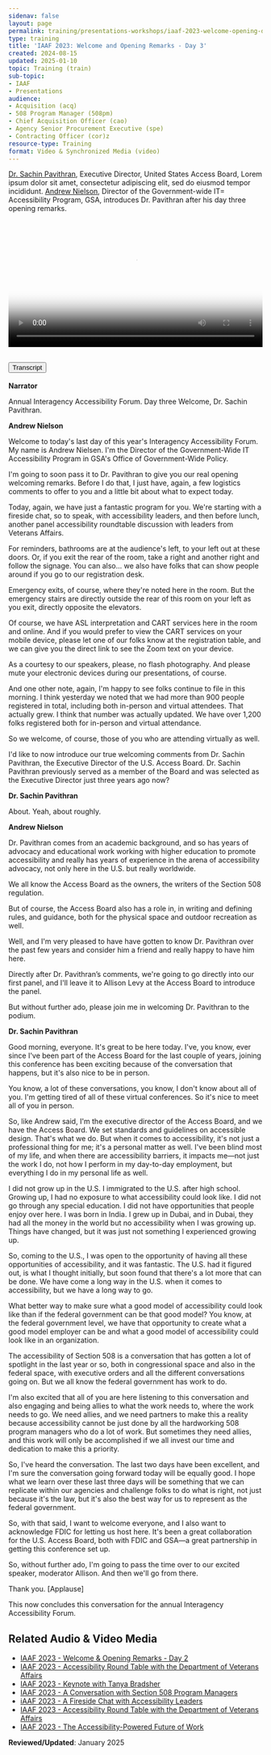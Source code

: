 ```yaml
---
sidenav: false
layout: page
permalink: training/presentations-workshops/iaaf-2023-welcome-opening-day-3/
type: training
title: 'IAAF 2023: Welcome and Opening Remarks - Day 3'
created: 2024-08-15
updated: 2025-01-10
topic: Training (train)
sub-topic: 
- IAAF
- Presentations
audience:
- Acquisition (acq)
- 508 Program Manager (508pm)
- Chief Acquisition Officer (cao)
- Agency Senior Procurement Executive (spe)
- Contracting Officer (cor)z
resource-type: Training
format: Video & Synchronized Media (video)
---
```


[Dr. Sachin Pavithran]({{site.baseurl}}/iaaf/archives/biographies-2023#sachin-pavithran), Executive Director, United States Access Board, 
Lorem ipsum dolor sit amet, consectetur adipiscing elit, sed do eiusmod tempor incididunt. [Andrew Nielson]({{site.baseurl}}/iaaf/archives/biographies-2023#neison-andrew), Director of the Government-wide IT= Accessibility Program, GSA, introduces Dr. Pavithran after his day three opening remarks.

<video controls="controls" poster="{{site.baseurl}}/assets/images/thumbnails/iaaf-2023-s5-poster.jpg" data-vscid="3qesx4ovd" style="width:100%" class="border-base radius-lg border-0px"><source src="https://assets.section508.gov/assets/videos/iaaf-2023-s5-welcome-3-oc.mp4" type="video/mp4" /></video>

<div class="usa-accordion usa-accordion--bordered">
  <h2 class="usa-accordion__heading">
    <button type="button" class="usa-accordion__button" aria-expanded="false" aria-controls="a1">Transcript</button>
  </h2>
  <div id="a1" class="usa-accordion__content usa-prose">
    <p><strong>Narrator</strong></p>
    <p>Annual Interagency Accessibility Forum. Day three Welcome, Dr. Sachin Pavithran.</p>   
    <p><strong>Andrew Nielson</strong></p>
    <p>Welcome to today's last day of this year's Interagency Accessibility Forum. My name is Andrew Nielsen. I'm the Director of the Government-Wide IT Accessibility Program in GSA's Office of Government-Wide Policy.</p>
    <p>I'm going to soon pass it to Dr. Pavithran to give you our real opening welcoming remarks. Before I do that, I just have, again, a few logistics comments to offer to you and a little bit about what to expect today.</p>
    <p>Today, again, we have just a fantastic program for you. We're starting with a fireside chat, so to speak, with accessibility leaders, and then before lunch, another panel accessibility roundtable discussion with leaders from Veterans Affairs.</p>
    <p>For reminders, bathrooms are at the audience's left, to your left out at these doors. Or, if you exit the rear of the room, take a right and another right and follow the signage. You can also... we also have folks that can show people around if you go to our registration desk.</p>
    <p>Emergency exits, of course, where they're noted here in the room. But the emergency stairs are directly outside the rear of this room on your left as you exit, directly opposite the elevators.</p>
    <p>Of course, we have ASL interpretation and CART services here in the room and online. And if you would prefer to view the CART services on your mobile device, please let one of our folks know at the registration table, and we can give you the direct link to see the Zoom text on your device.</p>
    <p>As a courtesy to our speakers, please, no flash photography. And please mute your electronic devices during our presentations, of course.</p>
    <p>And one other note, again, I'm happy to see folks continue to file in this morning. I think yesterday we noted that we had more than 900 people registered in total, including both in-person and virtual attendees. That actually grew. I think that number was actually updated. We have over 1,200 folks registered both for in-person and virtual attendance.</p>
    <p>So we welcome, of course, those of you who are attending virtually as well.</p>
    <p>I'd like to now introduce our true welcoming comments from Dr. Sachin Pavithran, the Executive Director of the U.S. Access Board. Dr. Sachin Pavithran previously served as a member of the Board and was selected as the Executive Director just three years ago now?</p>
    <p><strong>Dr. Sachin Pavithran</strong></p>
    <p>About. Yeah, about roughly.</p> 
    <p><strong>Andrew Nielson</strong></p>
    <p>Dr. Pavithran comes from an academic background, and so has years of advocacy and educational work working with higher education to promote accessibility and really has years of experience in the arena of accessibility advocacy, not only here in the U.S. but really worldwide.</p>
    <p>We all know the Access Board as the owners, the writers of the Section 508 regulation.</p>
    <p>But of course, the Access Board also has a role in, in writing and defining rules, and guidance, both for the physical space and outdoor recreation as well.</p>
    <p>Well, and I'm very pleased to have have gotten to know Dr. Pavithran over the past few years and consider him a friend  and really happy to have him here.</p>
    <p>Directly after Dr. Pavithran’s comments, we're going to go directly into our first panel, and I'll leave it to Allison Levy at the Access Board to introduce the panel.</p>
    <p>But without further ado, please join me in welcoming Dr. Pavithran to the podium.</p>
     <p><strong>Dr. Sachin Pavithran</strong></p>
    <p>Good morning, everyone. It's great to be here today. I've, you know, ever since I've been part of the Access Board for the last couple of years, joining this conference has been exciting because of the conversation that happens, but it's also nice to be in person.</p>
    <p>You know, a lot of these conversations, you know, I don't know about all of you. I'm getting tired of all of these virtual conferences. So it's nice to meet all of you in person.</p>
    <p>So, like Andrew said, I'm the executive director of the Access Board, and we have the Access Board. We set standards and guidelines on accessible design. That's what we do. But when it comes to accessibility, it's not just a professional thing for me; it's a personal matter as well. I've been blind most of my life, and when there are accessibility barriers, it impacts me—not just the work I do, not how I perform in my day-to-day employment, but everything I do in my personal life as well.</p>
    <p>I did not grow up in the U.S. I immigrated to the U.S. after high school. Growing up, I had no exposure to what accessibility could look like. I did not go through any special education. I did not have opportunities that people enjoy over here. I was born in India. I grew up in Dubai, and in Dubai, they had all the money in the world but no accessibility when I was growing up. Things have changed, but it was just not something I experienced growing up.</p>
    <p>So, coming to the U.S., I was open to the opportunity of having all these opportunities of accessibility, and it was fantastic. The U.S. had it figured out, is what I thought initially, but soon found that there's a lot more that can be done. We have come a long way in the U.S. when it comes to accessibility, but we have a long way to go.</p>
    <p>What better way to make sure what a good model of accessibility could look like than if the federal government can be that good model? You know, at the federal government level, we have that opportunity to create what a good model employer can be and what a good model of accessibility could look like in an organization.</p>
    <p>The accessibility of Section 508 is a conversation that has gotten a lot of spotlight in the last year or so, both in congressional space and also in the federal space, with executive orders and all the different conversations going on. But we all know the federal government has work to do.</p>
    <p>I'm also excited that all of you are here listening to this conversation and also engaging and being allies to what the work needs to, where the work needs to go. We need allies, and we need partners to make this a reality because accessibility cannot be just done by all the hardworking 508 program managers who do a lot of work. But sometimes they need allies, and this work will only be accomplished if we all invest our time and dedication to make this a priority.</p>
    <p>So, I've heard the conversation. The last two days have been excellent, and I'm sure the conversation going forward today will be equally good. I hope what we learn over these last three days will be something that we can replicate within our agencies and challenge folks to do what is right, not just because it's the law, but it's also the best way for us to represent as the federal government.</p>
    <p>So, with that said, I want to welcome everyone, and I also want to acknowledge FDIC for letting us host here. It's been a great collaboration for the U.S. Access Board, both with FDIC and GSA—a great partnership in getting this conference set up.</p>
    <p>So, without further ado, I'm going to pass the time over to our excited speaker, moderator Allison. And then we'll go from there.</p>
    <p>Thank you. [Applause]</p>
    <p>This now concludes this conversation for the annual Interagency Accessibility Forum.</p>
  </div>
</div>

## Related Audio & Video Media
* [IAAF 2023 - Welcome & Opening Remarks - Day 2]({{site.baseurl}}/training/presentations-workshops/iaaf-2023-welcome-opening-day-2/)
* [IAAF 2023 - Accessibility Round Table with the Department of Veterans Affairs]({{site.baseurl}}/training/presentations-workshops/iaaf-2023-digital-federal-workplace/)
* [IAAF 2023 - Keynote with Tanya Bradsher]({{site.baseurl}}/training/presentations-workshops/iaaf-2023-keynote-tanya-bradsher/iaaf-2023-keynote-tanya-bradsher/)
* [IAAF 2023 - A Conversation with Section 508 Program Managers]({{site.baseurl}}/training/presentations-workshops/iaaf-2023-real-talk-508-pms/)
* [iAAF 2023 - A Fireside Chat with Accessibility Leaders]({{site.baseurl}}/training/presentations-workshops/iaaf-2023-fireside-chat-with-accessibility-leaders/)
* [IAAF 2023 - Accessibility Round Table with the Department of Veterans Affairs]({{site.baseurl}}/training/presentations-workshops/iaaf-2023-accessibility-round-table/)
* [IAAF 2023 - The Accessibility-Powered Future of Work]({{site.baseurl}}/training/presentations-workshops/iaaf-2023-accessibility-powered-future-of-work/)

**Reviewed/Updated**: January 2025
